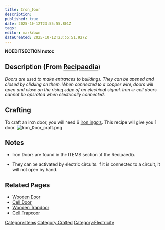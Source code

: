```yaml
---
title: Iron_Door
description: 
published: true
date: 2025-10-12T23:55:55.801Z
tags: 
editor: markdown
dateCreated: 2025-10-12T23:55:51.927Z
---
```


__NOEDITSECTION__ __notoc__

## Description (From [Recipaedia](Recipaedia "wikilink"))

*Doors are used to make entrances to buildings. They can be opened and
closed by clicking on them. When connected to a copper wire, doors will
open and close on the rising edge of an electrical signal. Iron or cell
doors cannot be operated when electrically connected.*

## Crafting

To craft an iron door, you will need 6 [iron
ingots](Iron_Ingot "wikilink"). This recipe will give you 1 door.
![Iron_Door_craft.png](Iron_Door_craft.png "Iron_Door_craft.png")

## Notes

  - Iron Doors are found in the ITEMS section of the Recipaedia.

<!-- end list -->

  - They can be activated by electric circuits. If it is connected to a
    circuit, it will not open by hand.

## Related Pages

  - [Wooden Door](Wooden_Door "wikilink")
  - [Cell Door](Cell_Door "wikilink")
  - [Wooden Trapdoor](Wooden_Trapdoor "wikilink")
  - [Cell Trapdoor](Cell_Trapdoor "wikilink")

[Category:Items](Category:Items "wikilink")
[Category:Crafted](Category:Crafted "wikilink")
[Category:Electricity](Category:Electricity "wikilink")